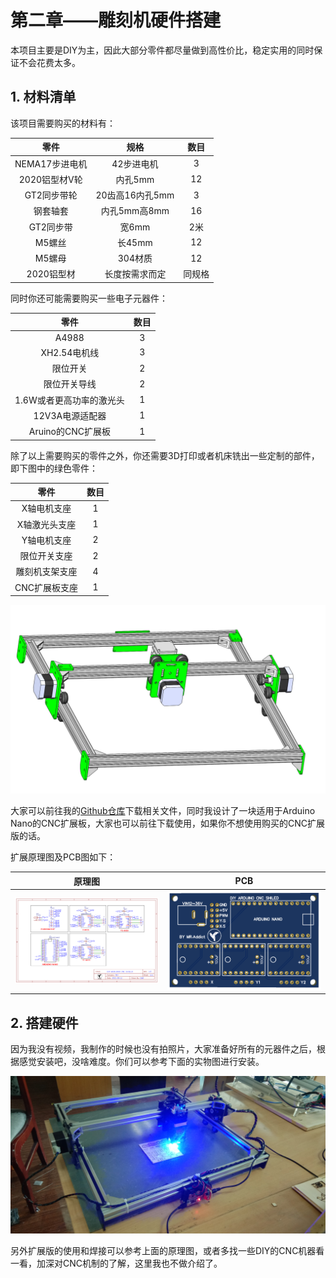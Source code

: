 # 第二章——雕刻机硬件搭建

本项目主要是DIY为主，因此大部分零件都尽量做到高性价比，稳定实用的同时保证不会花费太多。

## 1. 材料清单

该项目需要购买的材料有：

|      零件      |      规格       |  数目  |
| :------------: | :-------------: | :----: |
| NEMA17步进电机 |   42步进电机    |   3    |
| 2020铝型材V轮  |     内孔5mm     |   12   |
|  GT2同步带轮   | 20齿高16内孔5mm |   3    |
|    钢套轴套    |  内孔5mm高8mm   |   16   |
|   GT2同步带    |      宽6mm      |  2米   |
|     M5螺丝     |     长45mm      |   12   |
|     M5螺母     |     304材质     |   12   |
|   2020铝型材   | 长度按需求而定  | 同规格 |

同时你还可能需要购买一些电子元器件：

|           零件           | 数目  |
| :----------------------: | :---: |
|          A4988           |   3   |
|       XH2.54电机线       |   3   |
|         限位开关         |   2   |
|       限位开关导线       |   2   |
| 1.6W或者更高功率的激光头 |   1   |
|     12V3A电源适配器      |   1   |
|    Aruino的CNC扩展板     |   1   |

除了以上需要购买的零件之外，你还需要3D打印或者机床铣出一些定制的部件，即下图中的绿色零件：

|      零件      | 数目  |
| :------------: | :---: |
|  X轴电机支座   |   1   |
| X轴激光头支座  |   1   |
|  Y轴电机支座   |   2   |
|  限位开关支座  |   2   |
| 雕刻机支架支座 |   4   |
| CNC扩展板支座  |   1   |

![3D viewer](images/0-3.png)

大家可以前往我的[Github仓库](https://github.com/MR-Addict/CNC-Laser-Engraver.git)下载相关文件，同时我设计了一块适用于Arduino Nano的CNC扩展板，大家也可以前往下载使用，如果你不想使用购买的CNC扩展版的话。

扩展原理图及PCB图如下：

|            原理图            |          PCB           |
| :--------------------------: | :--------------------: |
| ![SCHEMATIC](images/2-1.png) | ![PCB](images/2-2.png) |

## 2. 搭建硬件

因为我没有视频，我制作的时候也没有拍照片，大家准备好所有的元器件之后，根据感觉安装吧，没啥难度。你们可以参考下面的实物图进行安装。

![Assemble process](images/0-2.jpg)

另外扩展版的使用和焊接可以参考上面的原理图，或者多找一些DIY的CNC机器看一看，加深对CNC机制的了解，这里我也不做介绍了。
